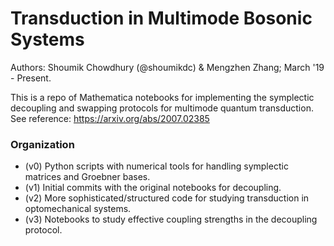 # Transduction in Multimode Bosonic Systems
Authors: Shoumik Chowdhury (@shoumikdc) & Mengzhen Zhang; March '19 - Present. 

This is a repo of Mathematica notebooks for implementing the symplectic decoupling and swapping protocols for multimode quantum transduction. See reference: https://arxiv.org/abs/2007.02385

### Organization
- (v0) Python scripts with numerical tools for handling symplectic matrices and Groebner bases. 
- (v1) Initial commits with the original notebooks for decoupling. 
- (v2) More sophisticated/structured code for studying transduction in optomechanical systems. 
- (v3) Notebooks to study effective coupling strengths in the decoupling protocol. 
